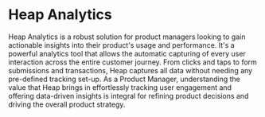 # Heap Analytics

Heap Analytics is a robust solution for product managers looking to gain actionable insights into their product's usage and performance. It's a powerful analytics tool that allows the automatic capturing of every user interaction across the entire customer journey. From clicks and taps to form submissions and transactions, Heap captures all data without needing any pre-defined tracking set-up. As a Product Manager, understanding the value that Heap brings in effortlessly tracking user engagement and offering data-driven insights is integral for refining product decisions and driving the overall product strategy.